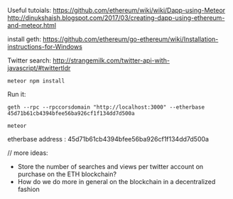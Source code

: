 Useful tutoials:
https://github.com/ethereum/wiki/wiki/Dapp-using-Meteor
http://dinukshaish.blogspot.com/2017/03/creating-dapp-using-ethereum-and-meteor.html


install geth: https://github.com/ethereum/go-ethereum/wiki/Installation-instructions-for-Windows

Twitter search: http://strangemilk.com/twitter-api-with-javascript/#twittertldr


`meteor npm install`

Run it:

```geth --rpc --rpccorsdomain "http://localhost:3000" --etherbase 45d71b61cb4394bfee56ba926cf1f134dd7d500a```

```meteor```

etherbase address : 45d71b61cb4394bfee56ba926cf1f134dd7d500a


// more ideas:

- Store the number of searches and views per twitter account on purchase on the ETH blockchain?
- How do we do more in general on the blockchain in a decentralized fashion
